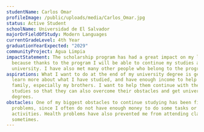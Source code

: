 ```yaml
---
studentName: Carlos Omar
profileImage: /public/uploads/media/Carlos_Omar.jpg
status: Active Student
schoolName: Universidad de El Salvador
majorOrFieldOfStudy: Modern Languages
currentGradeLevel: 4th Year
graduationYearExpected: "2029"
communityProject: Agua Limpia
impactStatement: The scholarship program has had a great impact on my life,
  because thanks to the program I will be able to continue my studies at
  university. I have also met many other people who belong to the program.
aspirations: What I want to do at the end of my university degree is get a job,
  learn more about what I have studied, and have enough income to help my
  family, especially my brothers. I want to help them continue with their
  studies so that they can also overcome their obstacles and get university
  degrees.
obstacles: One of my biggest obstacles to continue studying has been financial
  problems, since I often do not have enough money to do some tasks or
  activities. Health problems have also prevented me from attending classes
  sometimes.
---
```

